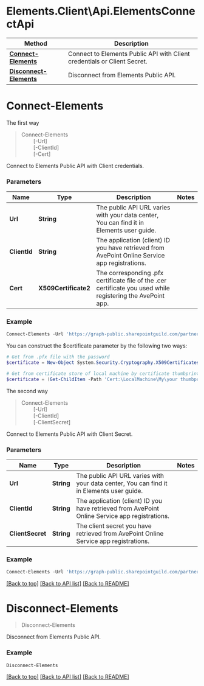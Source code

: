 # Elements.Client\Api.ElementsConnectApi

Method | Description
------------- | -------------
[**Connect-Elements**](ElementsConnectApi.md#connect-elements) | Connect to Elements Public API with Client credentials or Client Secret.
[**Disconnect-Elements**](ElementsConnectApi.md#disconnect-elements) | Disconnect from Elements Public API.

<a name="connect-elements"></a>
# **Connect-Elements**
The first way
> Connect-Elements<br>
> &nbsp;&nbsp;&nbsp;&nbsp;&nbsp;&nbsp;&nbsp;&nbsp;[-Url] <String><br>
> &nbsp;&nbsp;&nbsp;&nbsp;&nbsp;&nbsp;&nbsp;&nbsp;[-ClientId] <String><br>
> &nbsp;&nbsp;&nbsp;&nbsp;&nbsp;&nbsp;&nbsp;&nbsp;[-Cert] <X509Certificate2><br>

Connect to Elements Public API with Client credentials.

### Parameters

Name | Type | Description  | Notes
------------- | ------------- | ------------- | -------------
 **Url** | **String**| The public API URL varies with your data center, You can find it in Elements user guide. 
 **ClientId** | **String**| The application (client) ID you have retrieved from AvePoint Online Service app registrations. 
 **Cert** | **X509Certificate2**| The corresponding .pfx certificate file of the .cer certificate you used while registering the AvePoint app. 

### Example
```powershell
Connect-Elements -Url 'https://graph-public.sharepointguild.com/partner' -ClientId '06367378-7a45-4edc-b3a0-0fa51a74e865' -Cert $certificate
```
You can construct the $certificate parameter by the following two ways:
```powershell
# Get from .pfx file with the password
$certificate = New-Object System.Security.Cryptography.X509Certificates.X509Certificate2 "path_to_pfx_file", "password"

# Get from certificate store of local machine by certificate thumbprint, you need install the certificate to local machine in advance and replace the certificate thumbprint to yours
$certificate = (Get-ChildItem -Path 'Cert:\LocalMachine\My\your thumbprint' -Recurse)[0]
```

The second way
> Connect-Elements<br>
> &nbsp;&nbsp;&nbsp;&nbsp;&nbsp;&nbsp;&nbsp;&nbsp;[-Url] <String><br>
> &nbsp;&nbsp;&nbsp;&nbsp;&nbsp;&nbsp;&nbsp;&nbsp;[-ClientId] <String><br>
> &nbsp;&nbsp;&nbsp;&nbsp;&nbsp;&nbsp;&nbsp;&nbsp;[-ClientSecret] <String><br>

Connect to Elements Public API with Client Secret.

### Parameters

Name | Type | Description  | Notes
------------- | ------------- | ------------- | -------------
 **Url** | **String**| The public API URL varies with your data center, You can find it in Elements user guide. 
 **ClientId** | **String**| The application (client) ID you have retrieved from AvePoint Online Service app registrations. 
 **ClientSecret** | **String**| The client secret you have retrieved from AvePoint Online Service app registrations. 

### Example
```powershell
Connect-Elements -Url 'https://graph-public.sharepointguild.com/partner' -ClientId '06367378-7a45-4edc-b3a0-0fa51a74e865' -ClientSecret 'your secret'
```

[[Back to top]](#) [[Back to API list]](ElementsApi.md#documentation-for-cmdlets) [[Back to README]](../README.md)

<a name="disconnect-elements"></a>
# **Disconnect-Elements**
> Disconnect-Elements<br>

Disconnect from Elements Public API.

### Example
```powershell
Disconnect-Elements
```

[[Back to top]](#) [[Back to API list]](ElementsApi.md#documentation-for-cmdlets) [[Back to README]](../README.md)
